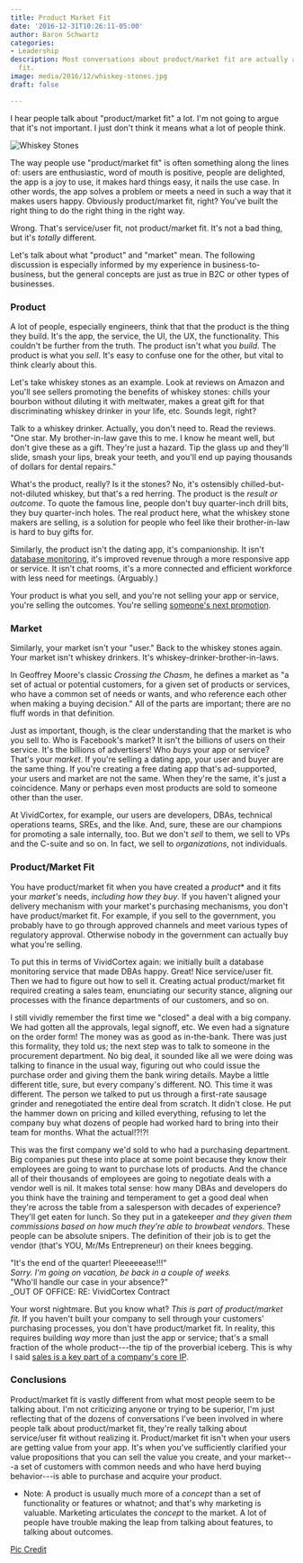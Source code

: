 ```yaml
---
title: Product Market Fit
date: '2016-12-31T10:26:11-05:00'
author: Baron Schwartz
categories:
- Leadership
description: Most conversations about product/market fit are actually about service/user
  fit.
image: media/2016/12/whiskey-stones.jpg
draft: false

---
```

I hear people talk about "product/market fit" a lot. I'm not going to argue that it's not important. I just don't think it means what a lot of people think.

![Whiskey Stones](/media/2016/12/whiskey-stones.jpg)

<!--more-->

The way people use "product/market fit" is often something along the lines of: users are enthusiastic, word of mouth is positive, people are delighted, the app is a joy to use, it makes hard things easy, it nails the use case. In other words, the app solves a problem or meets a need in such a way that it makes users happy. Obviously product/market fit, right? You've built the right thing to do the right thing in the right way.

Wrong. That's service/user fit, not product/market fit. It's not a bad thing, but it's _totally_ different.

Let's talk about what "product" and "market" mean. The following discussion is especially informed by my experience in business-to-business, but the general concepts are just as true in B2C or other types of businesses.

### Product

A lot of people, especially engineers, think that that the product is the thing they build. It's the app, the service, the UI, the UX, the functionality. This couldn't be further from the truth. The product isn't what you _build_. The product is what you _sell_. It's easy to confuse one for the other, but vital to think clearly about this.

Let's take whiskey stones as an example. Look at reviews on Amazon and you'll see sellers promoting the benefits of whiskey stones: chills your bourbon without diluting it with meltwater, makes a great gift for that discriminating whiskey drinker in your life, etc. Sounds legit, right?

Talk to a whiskey drinker. Actually, you don't need to. Read the reviews. "One star. My brother-in-law gave this to me. I know he meant well, but don't give these as a gift. They're just a hazard. Tip the glass up and they'll slide, smash your lips, break your teeth, and you'll end up paying thousands of dollars for dental repairs."

What's the product, really? Is it the stones? No, it's ostensibly chilled-but-not-diluted whiskey, but that's a red herring. The product is the _result or outcome_. To quote the famous line, people don't buy quarter-inch drill bits, they buy quarter-inch holes. The real product here, what the whiskey stone makers are selling, is a solution for people who feel like their brother-in-law is hard to buy gifts for.

Similarly, the product isn't the dating app, it's companionship. It isn't [database monitoring](https://www.vividcortex.com/), it's improved revenue through a more responsive app or service. It isn't chat rooms, it's a more connected and efficient workforce with less need for meetings. (Arguably.)

Your product is what you sell, and you're not selling your app or service, you're selling the outcomes. You're selling [someone's next promotion](http://tomtunguz.com/the-business-of-selling-promotions/).

### Market

Similarly, your market isn't your "user." Back to the whiskey stones again. Your market isn't whiskey drinkers. It's whiskey-drinker-brother-in-laws.

In Geoffrey Moore's classic _Crossing the Chasm_, he defines a market as "a set of actual or potential customers, for a given set of products or services, who have a common set of needs or wants, and who reference each other when making a buying decision." All of the parts are important; there are no fluff words in that definition.

Just as important, though, is the clear understanding that the market is who you sell to. Who is Facebook's market? It isn't the billions of users on their service. It's the billions of advertisers! Who _buys_ your app or service? That's your _market_. If you're selling a dating app, your user and buyer are the same thing. If you're creating a free dating app that's ad-supported, your users and market are not the same. When they're the same, it's just a coincidence. Many or perhaps even most products are sold to someone other than the user.

At VividCortex, for example, our users are developers, DBAs, technical operations teams, SREs, and the like. And, sure, these are our champions for promoting a sale internally, too. But we don't _sell_ to them, we sell to VPs and the C-suite and so on. In fact, we sell to _organizations_, not individuals.

### Product/Market Fit

You have product/market fit when you have created a _product_* and it fits your _market's_ needs, _including how they buy_. If you haven't aligned your delivery mechanism with your market's purchasing mechanisms, you don't have product/market fit. For example, if you sell to the government, you probably have to go through approved channels and meet various types of regulatory approval. Otherwise nobody in the government can actually buy what you're selling.

To put this in terms of VividCortex again: we initially built a database monitoring service that made DBAs happy. Great! Nice service/user fit. Then we had to figure out how to sell it. Creating actual product/market fit required creating a sales team, enunciating our security stance, aligning our processes with the finance departments of our customers, and so on.

I still vividly remember the first time we "closed" a deal with a big company. We had gotten all the approvals, legal signoff, etc. We even had a signature on the order form! The money was as good as in-the-bank. There was just this formality, they told us; the next step was to talk to someone in the procurement department. No big deal, it sounded like all we were doing was talking to finance in the usual way, figuring out who could issue the purchase order and giving them the bank wiring details. Maybe a little different title, sure, but every company's different. NO. This time it was different. The person we talked to put us through a first-rate sausage grinder and renegotiated the entire deal from scratch. It didn't close. He put the hammer down on pricing and killed everything, refusing to let the company buy what dozens of people had worked hard to bring into their team for months. What the actual!?!?!

This was the first company we'd sold to who had a purchasing department. Big companies put these into place at some point because they know their employees are going to want to purchase lots of products. And the chance all of their thousands of employees are going to negotiate deals with a vendor well is nil. It makes total sense: how many DBAs and developers do you think have the training and temperament to get a good deal when they're across the table from a salesperson with decades of experience? They'll get eaten for lunch. So they put in a gatekeeper _and they given them commissions based on how much they're able to browbeat vendors_. These people can be absolute snipers. The definition of their job is to get the vendor (that's YOU, Mr/Ms Entrepreneur) on their knees begging.

"It's the end of the quarter! Pleeeeease!!!"  
_Sorry. I'm going on vacation, be back in a couple of weeks._  
"Who'll handle our case in your absence?"  
_OUT OF OFFICE: RE: VividCortex Contract  

Your worst nightmare. But you know what? _This is part of product/market fit._ If you haven't built your company to sell through your customers' purchasing processes, you don't have product/market fit. In reality, this requires building _way_ more than just the app or service; that's a small fraction of the whole product---the tip of the proverbial iceberg. This is why I said [sales is a key part of a company's core IP](/blog/four-core-ip/).

### Conclusions

Product/market fit is vastly different from what most people seem to be talking about. I'm not criticizing anyone or trying to be superior, I'm just reflecting that of the dozens of conversations I've been involved in where people talk about product/market fit, they're really talking about service/user fit without realizing it. Product/market fit isn't when your users are getting value from your app. It's when you've sufficiently clarified your value propositions that you can sell the value you create, and your market---a set of customers with common needs and who have herd buying behavior---is able to purchase and acquire your product.

* Note: A product is usually much more of a _concept_ than a set of functionality or features or whatnot; and that's why marketing is valuable. Marketing articulates the _concept_ to the market. A lot of people have trouble making the leap from talking about features, to talking about outcomes.

[Pic Credit](https://www.flickr.com/photos/srslyguys/5817645686)
